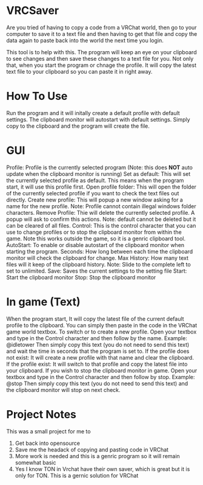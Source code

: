 # VRCSaver
Are you tried of having to copy a code from a VRChat world, then go to your computer to save it to a text file and then having to get that file and copy the data again to paste back into the world the next time you login.

This tool is to help with this. The program will keep an eye on your clipboard to see changes and then save these changes to a text file for you. Not only that, when you start the program or chnage the profile. It will copy the latest text file to your clipboard so you can paste it in right away.

# How To Use
Run the program and it will initally create a default profile with default settings. The clipboard monitor will autostart with default settings.
Simply copy to the clipboard and the program will create the file.

# GUI
Profile: Profile is the currently selected program (Note: this does **NOT** auto update when the clipboard monitor is running)
Set as default: This will set the currently selected profile as default. This means when the program start, it will use this profile first.
Open profile folder: This will open the folder of the currently selected profile if you want to check the text files out directly.
Create new profile: This will popup a new window asking for a name for the new profile. Note: Profile cannot contain illegal windows folder characters.
Remove Profile: Thie will delete the currently selected profile. A popup will ask to confirm this actions. Note: default cannot be deleted but it can be cleared of all files.
Control: This is the control character that you can use to change profiles or to stop the clipboard monitor from within the game. Note this works outside the game, so it is a genric clipboard tool.
AutoStart: To enable or disable autostart of the clipboard monitor when starting the program.
Seconds: How long between each time the clipboard monitor will check the clipboard for change.
Max History: How many text files will it keep of the clipboard history. Note: Slide to the complete left to set to unlimited.
Save: Saves the current settings to the setting file
Start: Start the clipboard monitor
Stop: Stop the clipboard monitor

# In game (Text)
When the program start, It will copy the latest file of the current default profile to the clipboard. You can simply then paste in the code in the VRChat game world textbox.
To switch or to create a new profile. Open your textbox and type in the Control character and then follow by the name. Example: @idletower
Then simply copy this text (you do not need to send this text) and wait the time in seconds that the program is set to.
If the profile does not exist: It will create a new profile with that name and clear the clipboard.
If the profile exist: It will switch to that profile and copy the latest file into your clipboard.
If you wish to stop the clipboard monitor in game. Open your textbox and type in the Control character and then follow by stop. Example: @stop
Then simply copy this text (you do not need to send this text) and the clipboard monitor will stop on next check.

# Project Notes
This was a small project for me to
1. Get back into opensource
2. Save me the headack of copying and pasting code in VRChat
3. More work is needed and this is a genric program so it will remain somewhat basic
4. Yes I know TON in Vrchat have their own saver, which is great but it is only for TON. This is a gernic solution for VRChat
